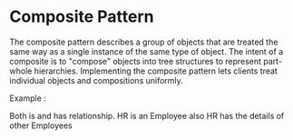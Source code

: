 # Composite Pattern

The composite pattern describes a group of objects that are treated the same way as a single instance of the same type of object. 
The intent of a composite is to "compose" objects into tree structures to represent part-whole hierarchies. 
Implementing the composite pattern lets clients treat individual objects and compositions uniformly.

Example :

Both is and has relationship.
HR is an Employee also HR has the details of other Employees

